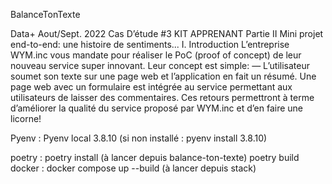 BalanceTonTexte

Data+ Aout/Sept. 2022 Cas D’étude #3 KIT APPRENANT Partie II Mini projet end-to-end: une histoire de sentiments... I. Introduction L’entreprise WYM.inc vous mandate pour réaliser le PoC (proof of concept) de leur nouveau service super innovant. Leur concept est simple: — L’utilisateur soumet son texte sur une page web et l’application en fait un résumé. Une page web avec un formulaire est intégrée au service permettant aux utilisateurs de laisser des commentaires. Ces retours permettront à terme d’améliorer la qualité du service proposé par WYM.inc et d’en faire une licorne!

Pyenv : Pyenv local 3.8.10   (si non installé : pyenv install 3.8.10)

poetry : poetry install     (à lancer depuis balance-ton-texte)
	 poetry build
docker : docker compose up --build     (à lancer depuis stack)




